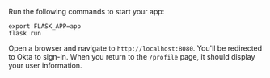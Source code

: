 Run the following commands to start your app:

```shell
export FLASK_APP=app
flask run
```

Open a browser and navigate to `http://localhost:8080`. You'll be redirected to Okta to sign-in. When you return to the `/profile` page, it should display your user information.